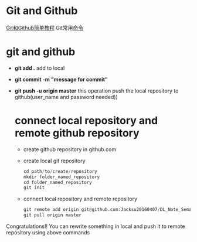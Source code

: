 # Git and Github

[Git和Github简单教程](http://www.cnblogs.com/schaepher/p/5561193.html#reset)
Git常用[命令](http://blog.csdn.net/dengsilinming/article/details/8000622)

# git and github
- **git add .** add to local

- **git commit -m "message for commit"**

- **git push -u origin master** this operation push the local repository to github(user_name and password needed))

  # connect local repository and remote github repository

  - create github repository in github.com 

  - create local git repository 

    ```python
    cd path/to/create/repository
    mkdir folder_named_repository
    cd folder_named_repository
    git init
    ```

  - connect local repository and remote repository

      ```python
      git remote add origin git@github.com:Jacksu20160407/DL_Note_Semantic_Segmantation.git
      git pull origin master
      ```

Congratulations!! You can rewrite something in local and push it to remote repository using above commands
